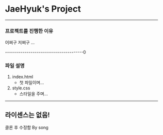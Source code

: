 # JaeHyuk's Project

----------

### 프로젝트를 진행한 이유
어쩌구 저쩌구 ...

----------------------------------------0

### 파일 설명
1. index.html
    - 첫 파일이며...
2. style.css
    - 스타일을 주며...

----------

라이센스는 없음!
----------------

클론 후 수정함 By song
